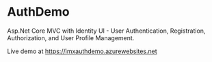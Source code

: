 # AuthDemo
Asp.Net Core MVC with Identity UI - User Authentication, Registration, Authorization, and User Profile Management.

Live demo at https://imxauthdemo.azurewebsites.net
